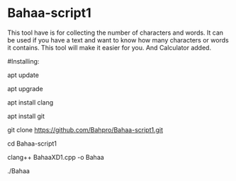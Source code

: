 # Bahaa-script1

This tool have is for collecting the number of 
characters and words. It can be used if you have a text and 
want to know how many characters or words it contains. 
This tool will make it easier for you. 
And Calculator added.

#Installing:

apt update

apt upgrade

apt install clang

apt install git

git clone https://github.com/Bahpro/Bahaa-script1.git

cd Bahaa-script1

clang++ BahaaXD1.cpp -o Bahaa

./Bahaa
